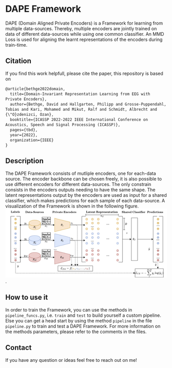 # DAPE Framework
DAPE (Domain Aligned Private Encoders) is a Framework for learning from multiple data-sources. Thereby, multiple encoders are jointly trained on data of different data-sources while using one common classifier. An MMD Loss is used for aligning the learnt representations of the encoders during train-time.

## Citation
If you find this work helpfull, please cite the paper, this repository is based on
```
@article{bethge2022domain,
  title={Domain-Invariant Representation Learning from EEG with Private Encoders},
  author={Bethge, David and Hallgarten, Philipp and Grosse-Puppendahl, Tobias and Kari, Mohamed and Mikut, Ralf and Schmidt, Albrecht and {\"O}zdenizci, Ozan},
  booktitle={ICASSP 2022-2022 IEEE International Conference on Acoustics, Speech and Signal Processing (ICASSP)},
  pages={tbd},
  year={2022},
  organization={IEEE}
}
```

## Description
The DAPE Framework consists of mutliple encoders, one for each-data source. The encoder backbone can be chosen freely, it is also possible to use different encoders for different data-sources. The only constrain consists in the encoders outputs needing to have the same shape. The latent representations output by the encoders are used as input for a shared classifier, which makes predictions for each sample of each data-source. A visualization of the Framework is shown in the following figure. <br/> ![DAPE Framework](img/dape_architecture.png).

## How to use it
In order to train the Framework, you can use the methods in `pipeline_funcs.py`, i.e. `train` and `test` to build yourself a custom pipeline. Else you can get a head start by using the method `pipeline` in the file `pipeline.py` to train and test a DAPE Framework. For more information on the methods parameters, please refer to the comments in the files.

## Contact
If you have any question or ideas feel free to reach out on me!
